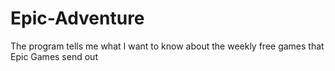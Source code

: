 # Epic-Adventure
The program tells me what I want to know about the weekly free games that Epic Games send out
